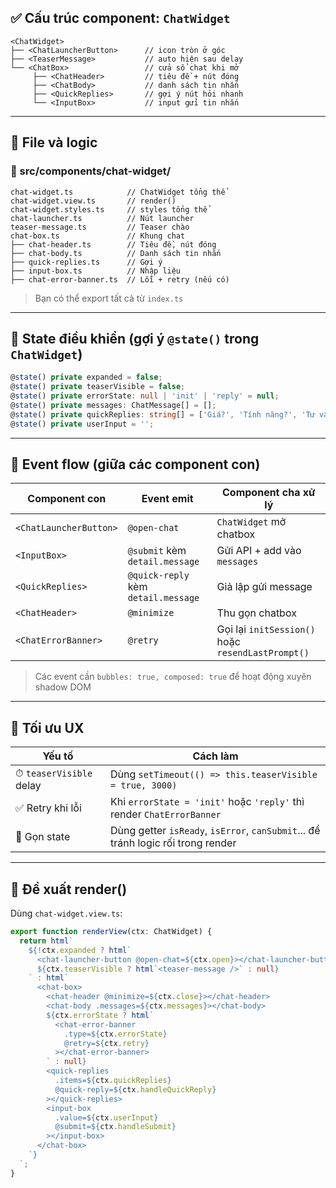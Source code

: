 ## ✅ Cấu trúc component: `ChatWidget`

```
<ChatWidget>
├── <ChatLauncherButton>      // icon tròn ở góc
├── <TeaserMessage>           // auto hiện sau delay
└── <ChatBox>                 // cửa sổ chat khi mở
     ├── <ChatHeader>         // tiêu đề + nút đóng
     ├── <ChatBody>           // danh sách tin nhắn
     ├── <QuickReplies>       // gợi ý nút hỏi nhanh
     └── <InputBox>           // input gửi tin nhắn
```

---

## 🧩 File và logic

### 📁 src/components/chat-widget/

```
chat-widget.ts            // ChatWidget tổng thể
chat-widget.view.ts       // render()
chat-widget.styles.ts     // styles tổng thể
chat-launcher.ts          // Nút launcher
teaser-message.ts         // Teaser chào
chat-box.ts               // Khung chat
├── chat-header.ts        // Tiêu đề, nút đóng
├── chat-body.ts          // Danh sách tin nhắn
├── quick-replies.ts      // Gợi ý
├── input-box.ts          // Nhập liệu
├── chat-error-banner.ts  // Lỗi + retry (nếu có)
```

> Bạn có thể export tất cả từ `index.ts`

---

## 🔁 State điều khiển (gợi ý `@state()` trong `ChatWidget`)

```ts
@state() private expanded = false;
@state() private teaserVisible = false;
@state() private errorState: null | 'init' | 'reply' = null;
@state() private messages: ChatMessage[] = [];
@state() private quickReplies: string[] = ['Giá?', 'Tính năng?', 'Tư vấn AI'];
@state() private userInput = '';
```

---

## 🔁 Event flow (giữa các component con)

| Component con          | Event emit                          | Component cha xử lý                               |
| ---------------------- | ----------------------------------- | ------------------------------------------------- |
| `<ChatLauncherButton>` | `@open-chat`                        | `ChatWidget` mở chatbox                           |
| `<InputBox>`           | `@submit` kèm `detail.message`      | Gửi API + add vào `messages`                      |
| `<QuickReplies>`       | `@quick-reply` kèm `detail.message` | Giả lập gửi message                               |
| `<ChatHeader>`         | `@minimize`                         | Thu gọn chatbox                                   |
| `<ChatErrorBanner>`    | `@retry`                            | Gọi lại `initSession()` hoặc `resendLastPrompt()` |

> Các event cần `bubbles: true, composed: true` để hoạt động xuyên shadow DOM

---

## 🧠 Tối ưu UX

| Yếu tố                  | Cách làm                                                                         |
| ----------------------- | -------------------------------------------------------------------------------- |
| ⏱ `teaserVisible` delay | Dùng `setTimeout(() => this.teaserVisible = true, 3000)`                         |
| ✅ Retry khi lỗi         | Khi `errorState = 'init'` hoặc `'reply'` thì render `ChatErrorBanner`            |
| 🧹 Gọn state            | Dùng getter `isReady`, `isError`, `canSubmit`... để tránh logic rối trong render |

---

## 🧪 Đề xuất render()

Dùng `chat-widget.view.ts`:

```ts
export function renderView(ctx: ChatWidget) {
  return html`
    ${!ctx.expanded ? html`
      <chat-launcher-button @open-chat=${ctx.open}></chat-launcher-button>
      ${ctx.teaserVisible ? html`<teaser-message />` : null}
    ` : html`
      <chat-box>
        <chat-header @minimize=${ctx.close}></chat-header>
        <chat-body .messages=${ctx.messages}></chat-body>
        ${ctx.errorState ? html`
          <chat-error-banner
            .type=${ctx.errorState}
            @retry=${ctx.retry}
          ></chat-error-banner>
        ` : null}
        <quick-replies
          .items=${ctx.quickReplies}
          @quick-reply=${ctx.handleQuickReply}
        ></quick-replies>
        <input-box
          .value=${ctx.userInput}
          @submit=${ctx.handleSubmit}
        ></input-box>
      </chat-box>
    `}
  `;
}
```
